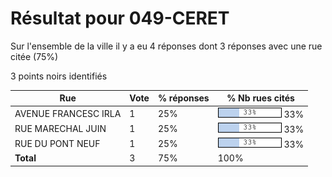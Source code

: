 # Résultat pour 049-CERET

Sur l'ensemble de la ville il y a eu 4 réponses dont 3 réponses avec une rue citée (75%)

3 points noirs identifiés

| Rue | Vote | % réponses | % Nb rues cités|
|-----|------|------------|----------------|
| AVENUE FRANCESC IRLA | 1 | 25% | <img src="../../img/bar_33.gif" />&nbsp;33%|
| RUE MARECHAL JUIN | 1 | 25% | <img src="../../img/bar_33.gif" />&nbsp;33%|
| RUE DU PONT NEUF | 1 | 25% | <img src="../../img/bar_33.gif" />&nbsp;33%|
| **Total** | 3 | 75% | 100%|
